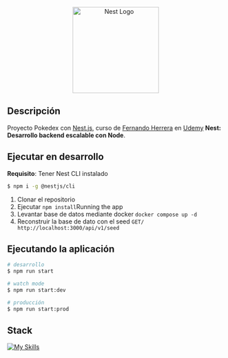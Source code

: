 <p align="center">
  <a href="http://nestjs.com/" target="blank"><img src="https://nestjs.com/img/logo-small.svg" width="200" alt="Nest Logo" /></a>
</p>

## Descripción

Proyecto Pokedex con [Nest.js](https://github.com/nestjs/nest), curso de [Fernando Herrera](https://fernando-herrera.com/) en [Udemy](https://www.udemy.com/course/nest-framework/?kw=Nest%3A+Desarrollo+backend+escalable+con+Node&src=sac&couponCode=KEEPLEARNING) **Nest: Desarrollo backend escalable con Node**.

## Ejecutar en desarrollo

**Requisito**:
Tener Nest CLI instalado

```bash
$ npm i -g @nestjs/cli
```

1. Clonar el repositorio
2. Ejecutar `npm install`Running the app
3. Levantar base de datos mediante docker `docker compose up -d`
4. Reconstruir la base de dato con el seed `GET/ http://localhost:3000/api/v1/seed`

## Ejecutando la aplicación

```bash
# desarrollo
$ npm run start

# watch mode
$ npm run start:dev

# producción
$ npm run start:prod
```

## Stack

[![My Skills](https://skillicons.dev/icons?i=nest,typescript,docker,mongo)](https://skillicons.dev)
